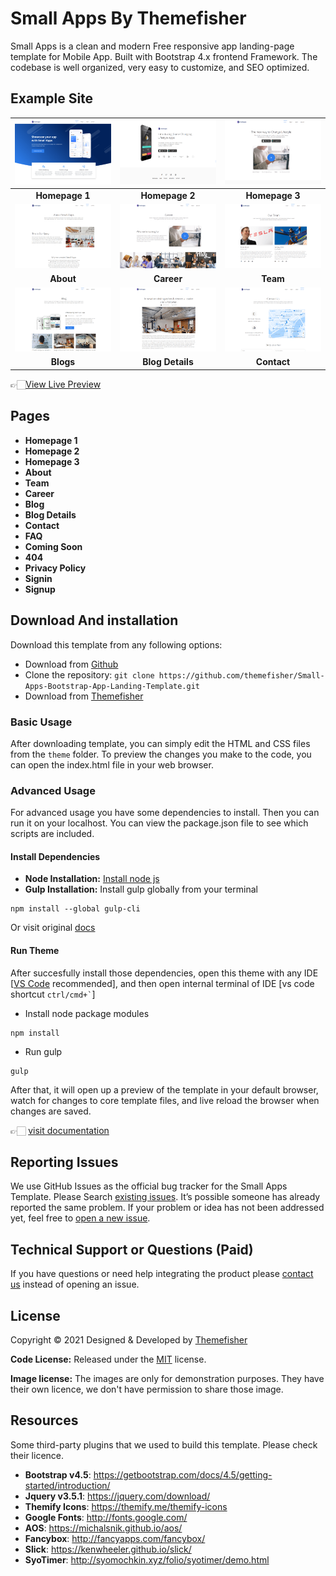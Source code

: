 # Small Apps By Themefisher
Small Apps is a clean and modern Free responsive app landing-page template for Mobile App. Built with Bootstrap 4.x frontend Framework. The codebase is well organized, very easy to customize, and SEO optimized.


<!-- demo -->
## Example Site
| [![](screenshots/homepage.png)](https://demo.themefisher.com/small-apps/) | [![](screenshots/homepage-2.png)](http://localhost:3000/homepage-2.html) | [![](screenshots/homepage-3.png)](https://demo.themefisher.com/small-apps/homepage-3.html) |
|:---:|:---:|:---:|
| **Homepage 1**  | **Homepage 2**  | **Homepage 3**  |
| [![](screenshots/about.png)](https://demo.themefisher.com/small-apps/about.html) | [![](screenshots/career.png)](https://demo.themefisher.com/small-apps/career.html) | [![](screenshots/team.png)](https://demo.themefisher.com/small-apps/team.html) |
| **About** | **Career** | **Team** |
| [![](screenshots/blog-r.png)](https://demo.themefisher.com/small-apps/blog.html) | [![](screenshots/blog-details.png)](https://demo.themefisher.com/small-apps/blog-single.html) | [![](screenshots/contact.png)](https://demo.themefisher.com/small-apps/contact.html) |
| **Blogs** | **Blog Details** | **Contact** |

👉🏻[View Live Preview](https://demo.themefisher.com/small-apps/)

<!-- resources -->
## Pages
* **Homepage 1**
* **Homepage 2**
* **Homepage 3**
* **About**
* **Team**
* **Career**
* **Blog**
* **Blog Details**
* **Contact**
* **FAQ**
* **Coming Soon**
* **404**
* **Privacy Policy**
* **Signin**
* **Signup**


<!-- download -->
## Download And installation
Download this template from any following options:

* Download from [Github](https://github.com/themefisher/Small-Apps-Bootstrap-App-Landing-Template/archive/master.zip)
* Clone the repository: `git clone https://github.com/themefisher/Small-Apps-Bootstrap-App-Landing-Template.git`
* Download from [Themefisher](https://themefisher.com/products/small-apps-free-app-landing-page-template/)


<!-- installation -->
### Basic Usage
After downloading template, you can simply edit the HTML and CSS files from the `theme` folder. To preview the changes you make to the code, you can open the index.html file in your web browser.

### Advanced Usage
For advanced usage you have some dependencies to install. Then you can run it on your localhost. You can view the package.json file to see which scripts are included.

#### Install Dependencies
* **Node Installation:** [Install node js](https://nodejs.org/en/download/)
* **Gulp Installation:** Install gulp globally from your terminal 
```
npm install --global gulp-cli
```
Or visit original [docs](https://gulpjs.com/docs/en/getting-started/quick-start)

#### Run Theme
After succesfully install those dependencies, open this theme with any IDE [[VS Code](https://code.visualstudio.com/) recommended], and then open internal terminal of IDE [vs code shortcut <code>ctrl/cmd+\`</code>]

* Install node package modules
```
npm install
```
* Run gulp
```
gulp
```
After that, it will open up a preview of the template in your default browser, watch for changes to core template files, and live reload the browser when changes are saved.

👉🏻 [visit documentation](https://docs.themefisher.com/airspace/)


<!-- reporting issue -->
## Reporting Issues
We use GitHub Issues as the official bug tracker for the Small Apps Template. Please Search [existing issues](https://github.com/themefisher/Small-Apps-Bootstrap-App-Landing-Template/issues). It’s possible someone has already reported the same problem.
If your problem or idea has not been addressed yet, feel free to [open a new issue](https://github.com/themefisher/Small-Apps-Bootstrap-App-Landing-Template/issues).

<!-- support -->
## Technical Support or Questions (Paid)
If you have questions or need help integrating the product please [contact us](mailto:mehedi@themefisher.com) instead of opening an issue.

<!-- licence -->
## License
Copyright &copy; 2021 Designed & Developed by [Themefisher](https://themefisher.com)

**Code License:** Released under the [MIT](https://github.com/themefisher/Small-Apps-Bootstrap-App-Landing-Template/blob/master/LICENSE) license.

**Image license:** The images are only for demonstration purposes. They have their own licence, we don't have permission to share those image.

<!-- resources -->
## Resources
Some third-party plugins that we used to build this template. Please check their licence.
* **Bootstrap v4.5**: https://getbootstrap.com/docs/4.5/getting-started/introduction/
* **Jquery v3.5.1**: https://jquery.com/download/
* **Themify Icons**: https://themify.me/themify-icons
* **Google Fonts**: http://fonts.google.com/
* **AOS**: https://michalsnik.github.io/aos/
* **Fancybox**: http://fancyapps.com/fancybox/
* **Slick**: https://kenwheeler.github.io/slick/
* **SyoTimer**: http://syomochkin.xyz/folio/syotimer/demo.html